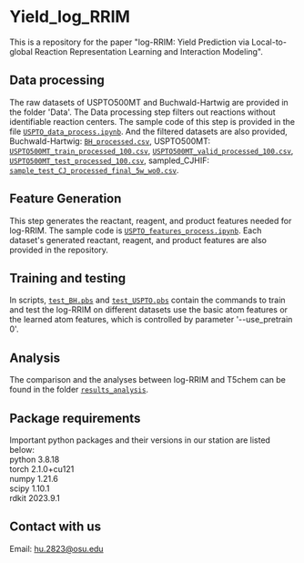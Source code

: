 # Yield_log_RRIM
This is a repository for the paper "log-RRIM: Yield Prediction via Local-to-global Reaction Representation Learning and Interaction Modeling".

## Data processing
The raw datasets of USPTO500MT and Buchwald-Hartwig are provided in the folder 'Data'. The Data processing step filters out reactions without identifiable reaction centers. 
The sample code of this step is provided in the file [`USPTO_data_process.ipynb`](USPTO_data_process.ipynb). And the filtered datasets are also provided, Buchwald-Hartwig: [`BH_processed.csv`](BH_processed.csv), USPTO500MT: [`USPTO500MT_train_processed_100.csv`](USPTO500MT_train_processed_100.csv), [`USPTO500MT_valid_processed_100.csv`](USPTO500MT_valid_processed_100.csv), [`USPTO500MT_test_processed_100.csv`](USPTO500MT_test_processed_100.csv), sampled_CJHIF: [`sample_test_CJ_processed_final_5w_wo0.csv`](sample_test_CJ_processed_final_5w_wo0.csv). 

## Feature Generation
This step generates the reactant, reagent, and product features needed for log-RRIM. The sample code is [`USPTO_features_process.ipynb`](USPTO_features_process.ipynb). Each dataset's generated reactant, reagent, and product features are also provided in the repository. 

## Training and testing
In scripts, [`test_BH.pbs`](test_BH.pbs) and [`test_USPTO.pbs`](test_USPTO.pbs) contain the commands to train and test the log-RRIM on different datasets use the basic atom features or the learned atom features, which is controlled by parameter '--use_pretrain 0'. 

## Analysis
The comparison and the analyses between log-RRIM and T5chem can be found in the folder [`results_analysis`](results_analysis).

## Package requirements
Important python packages and their versions in our station are listed below: <br>
python                    3.8.18 <br>
torch                     2.1.0+cu121 <br>
numpy                     1.21.6 <br>
scipy                     1.10.1 <br>
rdkit                     2023.9.1 <br>

## Contact with us
Email: hu.2823@osu.edu
